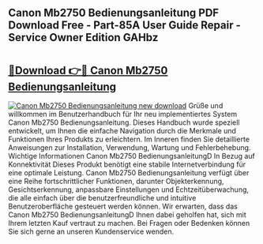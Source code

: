 ## Canon Mb2750 Bedienungsanleitung PDF Download Free - Part-85A User Guide Repair - Service Owner Edition GAHbz

# <h2><a href="http://df2jvc.blite.top/?on=Canon+Mb2750+Bedienungsanleitung">🔗Download 👉🔴 Canon Mb2750 Bedienungsanleitung</a></h2>

[![Canon Mb2750 Bedienungsanleitung new download](https://i.imgur.com/lujVjoI.png)](http://df2jvc.blite.top/?on=Canon+Mb2750+Bedienungsanleitung)
Grüße und willkommen im Benutzerhandbuch für Ihr neu implementiertes System Canon Mb2750 Bedienungsanleitung. Dieses Handbuch wurde speziell entwickelt, um Ihnen die einfache Navigation durch die Merkmale und Funktionen Ihres Produkts zu erleichtern. Im Inneren finden Sie detaillierte Anweisungen zur Installation, Verwendung, Wartung und Fehlerbehebung. Wichtige Informationen Canon Mb2750 BedienungsanleitungD In Bezug auf Konnektivität Dieses Produkt benötigt eine stabile Internetverbindung für eine optimale Leistung. Canon Mb2750 Bedienungsanleitung verfügt über eine Reihe fortschrittlicher Funktionen, darunter Objekterkennung, Gesichtserkennung, anpassbare Einstellungen und Echtzeitüberwachung, die alle einfach über die benutzerfreundliche und intuitive Benutzeroberfläche gesteuert werden können. Wir erwarten, dass das Canon Mb2750 BedienungsanleitungD Ihnen dabei geholfen hat, sich mit Ihrem letzten Kauf vertraut zu machen. Bei Fragen oder Bedenken können Sie sich gerne an unseren Kundenservice wenden.
